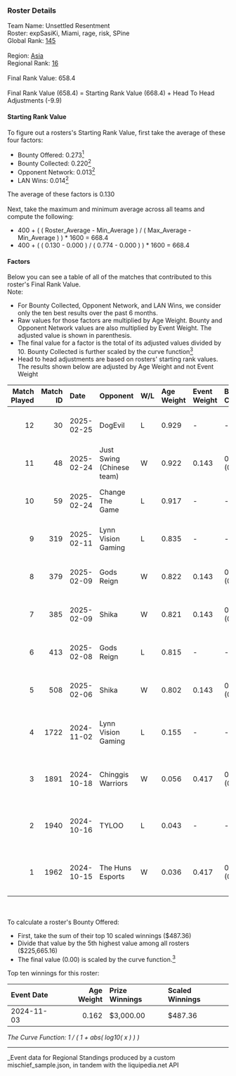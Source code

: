 ### Roster Details<br />
Team Name: Unsettled Resentment<br />
Roster: expSasiKi, Miami, rage, risk, SPine<br />
Global Rank: [145](../../standings_global_2025_04_07.md)<br />
<br />
Region: [Asia]( ../../standings_asia_2025_04_07.md)<br />
Regional Rank: [16]( ../../standings_asia_2025_04_07.md)<br />
<br />
Final Rank Value:  658.4<br />
<br />
Final Rank Value (658.4) = Starting Rank Value (668.4) + Head To Head Adjustments (-9.9)<br />

#### Starting Rank Value<br />
To figure out a rosters's Starting Rank Value, first take the average of these four factors:<br />
- Bounty Offered: 0.273[<sup>1</sup>](#table2)
- Bounty Collected: 0.220[<sup>2</sup>](#table1)
- Opponent Network: 0.013[<sup>2</sup>](#table1)
- LAN Wins: 0.014[<sup>2</sup>](#table1)

The average of these factors is 0.130<br />
<br />
Next, take the maximum and minimum average across all teams and compute the following:<br />
- 400 + ( ( Roster_Average - Min_Average ) / ( Max_Average - Min_Average ) ) * 1600 = 668.4
- 400 + ( ( 0.130 - 0.000 ) / ( 0.774 - 0.000 ) ) * 1600 = 668.4


#### Factors<br />
Below you can see a table of all of the matches that contributed to this roster's Final Rank Value.<br />
Note:<br />

- For Bounty Collected, Opponent Network, and LAN Wins, we consider only the ten best results over the past 6 months.
- Raw values for those factors are multiplied by Age Weight. Bounty and Opponent Network values are also multiplied by Event Weight. The adjusted value is shown in parenthesis.
- The final value for a factor is the total of its adjusted values divided by 10. Bounty Collected is further scaled by the curve function[<sup>3</sup>](#curveFunction)
- Head to head adjustments are based on rosters' starting rank values. The results shown below are adjusted by Age Weight and not Event Weight
<span id="table1"></span><br />


| Match Played | Match ID | Date       | Opponent                  | W/L | Age Weight | Event Weight | Bounty Collected | Opponent Network | LAN Wins  | H2H Adj. | Roster                              |
| -: | -: | :- | :- | :- | :- | :- | :- | :- | :- | -: | :- |
|           12 |       30 | 2025-02-25 | DogEvil                   | L   | 0.929      | -            | -                | -                | -         |   -18.86 | expSasiKi, Miami, rage, risk, SPine |
|           11 |       48 | 2025-02-24 | Just Swing (Chinese team) | W   | 0.922      | 0.143        | 0.003 (0.000)    | 0.165 (0.022)    | 0 (0.000) |    12.47 | expSasiKi, Miami, rage, risk, SPine |
|           10 |       59 | 2025-02-24 | Change The Game           | L   | 0.917      | -            | -                | -                | -         |   -20.90 | expSasiKi, Miami, rage, risk, SPine |
|            9 |      319 | 2025-02-11 | Lynn Vision Gaming        | L   | 0.835      | -            | -                | -                | -         |   -11.42 | expSasiKi, Miami, rage, risk, SPine |
|            8 |      379 | 2025-02-09 | Gods Reign                | W   | 0.822      | 0.143        | 0.016 (0.002)    | 0.329 (0.039)    | 0 (0.000) |    20.34 | expSasiKi, Miami, rage, risk, SPine |
|            7 |      385 | 2025-02-09 | Shika                     | W   | 0.821      | 0.143        | 0.000 (0.000)    | 0.215 (0.025)    | 0 (0.000) |     7.32 | expSasiKi, Miami, rage, risk, SPine |
|            6 |      413 | 2025-02-08 | Gods Reign                | L   | 0.815      | -            | -                | -                | -         |    -5.09 | expSasiKi, Miami, rage, risk, SPine |
|            5 |      508 | 2025-02-06 | Shika                     | W   | 0.802      | 0.143        | 0.000 (0.000)    | 0.215 (0.025)    | 0 (0.000) |     6.96 | expSasiKi, Miami, rage, risk, SPine |
|            4 |     1722 | 2024-11-02 | Lynn Vision Gaming        | L   | 0.155      | -            | -                | -                | -         |    -2.04 | FIOURN, Miami, rage, SPine, Zy88    |
|            3 |     1891 | 2024-10-18 | Chinggis Warriors         | W   | 0.056      | 0.417        | 0.010 (0.000)    | 0.522 (0.012)    | 1 (0.056) |     1.01 | FIOURN, Miami, rage, SPine, Zy88    |
|            2 |     1940 | 2024-10-16 | TYLOO                     | L   | 0.043      | -            | -                | -                | -         |    -0.60 | FIOURN, Miami, rage, SPine, Zy88    |
|            1 |     1962 | 2024-10-15 | The Huns Esports          | W   | 0.036      | 0.417        | 0.019 (0.000)    | 0.455 (0.007)    | 1 (0.036) |     0.88 | FIOURN, Miami, rage, SPine, Zy88    |

<br />
<span id="table2"></span><br />
To calculate a roster's Bounty Offered:<br />

- First, take the sum of their top 10 scaled winnings ($487.36)
- Divide that value by the 5th highest value among all rosters ($225,665.16)
- The final value (0.00) is scaled by the curve function.[<sup>3</sup>](#curveFunction)

Top ten winnings for this roster:<br />

| Event Date | Age Weight | Prize Winnings | Scaled Winnings |
| :- | -: | :- | :- |
| 2024-11-03 |      0.162 | $3,000.00      | $487.36         |


<span id="curveFunction"></span>_The Curve Function: 1 / ( 1 + abs( log10( x ) ) )_<br />

---
_Event data for Regional Standings produced by a custom mischief_sample.json, in tandem with the liquipedia.net API<br />
